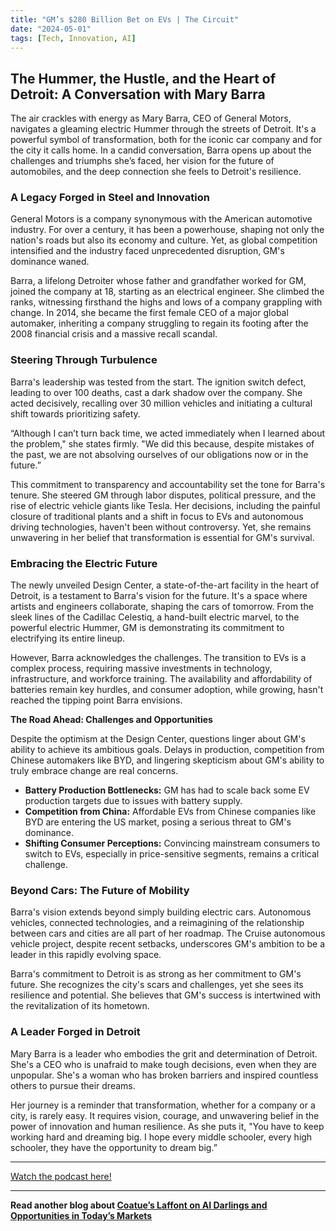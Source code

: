 ```yaml
---
title: "GM’s $280 Billion Bet on EVs | The Circuit"
date: "2024-05-01"
tags: [Tech, Innovation, AI]
---
```


## The Hummer, the Hustle, and the Heart of Detroit: A Conversation with Mary Barra 

The air crackles with energy as Mary Barra, CEO of General Motors, navigates a gleaming electric Hummer through the streets of Detroit.  It's a powerful symbol of transformation, both for the iconic car company and for the city it calls home. In a candid conversation, Barra opens up about the challenges and triumphs she’s faced, her vision for the future of automobiles, and the deep connection she feels to Detroit's resilience. 

### A Legacy Forged in Steel and Innovation

General Motors is a company synonymous with the American automotive industry. For over a century, it has been a powerhouse, shaping not only the nation's roads but also its economy and culture. Yet, as global competition intensified and the industry faced unprecedented disruption, GM's dominance waned. 

Barra, a lifelong Detroiter whose father and grandfather worked for GM, joined the company at 18, starting as an electrical engineer.  She climbed the ranks, witnessing firsthand the highs and lows of a company grappling with change. In 2014, she became the first female CEO of a major global automaker, inheriting a company struggling to regain its footing after the 2008 financial crisis and a massive recall scandal. 

###  Steering Through Turbulence

Barra's leadership was tested from the start. The ignition switch defect, leading to over 100 deaths, cast a dark shadow over the company. She acted decisively, recalling over 30 million vehicles and initiating a cultural shift towards prioritizing safety.

“Although I can’t turn back time, we acted immediately when I learned about the problem," she states firmly. "We did this because, despite mistakes of the past, we are not absolving ourselves of our obligations now or in the future.”

This commitment to transparency and accountability set the tone for Barra's tenure. She steered GM through labor disputes, political pressure, and the rise of electric vehicle giants like Tesla.  Her decisions, including the painful closure of traditional plants and a shift in focus to EVs and autonomous driving technologies, haven't been without controversy. Yet, she remains unwavering in her belief that transformation is essential for GM's survival. 

### Embracing the Electric Future

The newly unveiled Design Center, a state-of-the-art facility in the heart of Detroit, is a testament to Barra's vision for the future. It's a space where artists and engineers collaborate, shaping the cars of tomorrow. From the sleek lines of the Cadillac Celestiq, a hand-built electric marvel, to the powerful electric Hummer, GM is demonstrating its commitment to electrifying its entire lineup.

However, Barra acknowledges the challenges. The transition to EVs is a complex process, requiring massive investments in technology, infrastructure, and workforce training.  The availability and affordability of batteries remain key hurdles, and consumer adoption, while growing, hasn't reached the tipping point Barra envisions. 

**The Road Ahead: Challenges and Opportunities**

Despite the optimism at the Design Center, questions linger about GM's ability to achieve its ambitious goals. Delays in production, competition from Chinese automakers like BYD, and lingering skepticism about GM's ability to truly embrace change are real concerns. 

* **Battery Production Bottlenecks:** GM has had to scale back some EV production targets due to issues with battery supply.  
* **Competition from China:**  Affordable EVs from Chinese companies like BYD are entering the US market, posing a serious threat to GM's dominance.  
* **Shifting Consumer Perceptions:** Convincing mainstream consumers to switch to EVs, especially in price-sensitive segments, remains a critical challenge.  

### Beyond Cars: The Future of Mobility

Barra's vision extends beyond simply building electric cars. Autonomous vehicles, connected technologies, and a reimagining of the relationship between cars and cities are all part of her roadmap.  The Cruise autonomous vehicle project, despite recent setbacks, underscores GM's ambition to be a leader in this rapidly evolving space.

Barra's commitment to Detroit is as strong as her commitment to GM's future. She recognizes the city's scars and challenges, yet she sees its resilience and potential.  She believes that GM's success is intertwined with the revitalization of its hometown.

###  A Leader Forged in Detroit 

Mary Barra is a leader who embodies the grit and determination of Detroit. She's a CEO who is unafraid to make tough decisions, even when they are unpopular.  She's a woman who has broken barriers and inspired countless others to pursue their dreams. 

Her journey is a reminder that transformation, whether for a company or a city, is rarely easy. It requires vision, courage, and unwavering belief in the power of innovation and human resilience. As she puts it, "You have to keep working hard and dreaming big. I hope every middle schooler, every high schooler, they have the opportunity to dream big.”

---

<a href="https://youtube.com/watch?v=AeWWmARalVQ" target="_blank">Watch the podcast here!</a>


---

**Read another blog about [Coatue’s Laffont on AI Darlings and Opportunities in Today’s Markets](./20240625-philippelaffont-bloomberglive)**